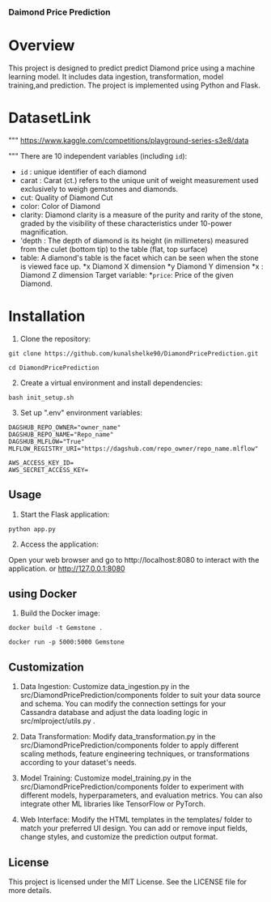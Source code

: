 ### Daimond Price Prediction

# Overview

This project is designed to predict predict Diamond price using a machine learning model. It includes data ingestion, transformation, model training,and prediction. The project is implemented using Python and Flask.


# DatasetLink
"""
https://www.kaggle.com/competitions/playground-series-s3e8/data

"""
There are 10 independent variables (including `id`):
* `id` : unique identifier of each diamond
* carat : Carat (ct.) refers to the unique unit of weight measurement used exclusively to weigh gemstones and diamonds.
* cut: Quality of Diamond Cut
* color: Color of Diamond
* clarity: Diamond clarity is a measure of the purity and rarity of the stone, graded by the visibility of these
characteristics under 10-power magnification.
* 'depth : The depth of diamond is its height (in millimeters) measured from the culet (bottom tip) to the table (flat, top
surface)
* table: A diamond's table is the facet which can be seen when the stone is viewed face up.
*x Diamond X dimension
*y Diamond Y dimension
*x : Diamond Z dimension
Target variable:
*`price`: Price of the given Diamond.

# Installation

1. Clone the repository:
```
git clone https://github.com/kunalshelke90/DiamondPricePrediction.git
```
```
cd DiamondPricePrediction
```
2. Create a virtual environment and install dependencies:

```
bash init_setup.sh
```
3. Set up ".env" environment variables:

```
DAGSHUB_REPO_OWNER="owner_name"
DAGSHUB_REPO_NAME="Repo_name"
DAGSHUB_MLFLOW="True"
MLFLOW_REGISTRY_URI="https://dagshub.com/repo_owner/repo_name.mlflow"

AWS_ACCESS_KEY_ID=
AWS_SECRET_ACCESS_KEY=
```
## Usage

1. Start the Flask application:

```
python app.py
```
2. Access the application:

Open your web browser and go to http://localhost:8080 to interact with the application. or http://127.0.0.1:8080

## using Docker

1. Build the Docker image:


```
docker build -t Gemstone .
```


```
docker run -p 5000:5000 Gemstone
```


## Customization

1. Data Ingestion:
Customize data_ingestion.py in the src/DiamondPricePrediction/components folder to suit your data source and schema. You can modify the connection settings for your Cassandra database and adjust the data loading logic in src/mlproject/utils.py .

2. Data Transformation:
Modify data_transformation.py in the src/DiamondPricePrediction/components folder to apply different scaling methods, feature engineering techniques, or transformations according to your dataset's needs.

3. Model Training:
Customize model_training.py in the src/DiamondPricePrediction/components folder to experiment with different models, hyperparameters, and evaluation metrics. You can also integrate other ML libraries like TensorFlow or PyTorch.

4. Web Interface:
Modify the HTML templates in the templates/ folder to match your preferred UI design. You can add or remove input fields, change styles, and customize the prediction output format.


## License

This project is licensed under the MIT License. See the LICENSE file for more details.

